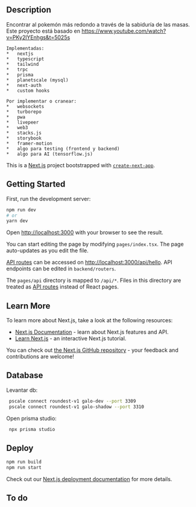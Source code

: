 ## Description
Encontrar al pokemón más redondo a través de la sabiduría de las masas.
Este proyecto está basado en https://www.youtube.com/watch?v=PKy2lYEnhgs&t=5025s 

    Implementadas:
    *   nextjs
    *   typescript
    *   tailwind
    *   trpc
    *   prisma
    *   planetscale (mysql)
    *   next-auth
    *   custom hooks

    Por implementar o cranear:
    *   websockets
    *   turborepo
    *   pwa
    *   livepeer
    *   web3
    *   stacks.js
    *   storybook
    *   framer-motion
    *   algo para testing (frontend y backend)
    *   algo para AI (tensorflow.js)

This is a [Next.js](https://nextjs.org/) project bootstrapped with [`create-next-app`](https://github.com/vercel/next.js/tree/canary/packages/create-next-app).

## Getting Started

First, run the development server:

```bash
npm run dev
# or
yarn dev
```

Open [http://localhost:3000](http://localhost:3000) with your browser to see the result.

You can start editing the page by modifying `pages/index.tsx`. The page auto-updates as you edit the file.

[API routes](https://nextjs.org/docs/api-routes/introduction) can be accessed on [http://localhost:3000/api/hello](http://localhost:3000/api/hello). API endpoints can be edited in `backend/routers`.

The `pages/api` directory is mapped to `/api/*`. Files in this directory are treated as [API routes](https://nextjs.org/docs/api-routes/introduction) instead of React pages.

## Learn More

To learn more about Next.js, take a look at the following resources:

- [Next.js Documentation](https://nextjs.org/docs) - learn about Next.js features and API.
- [Learn Next.js](https://nextjs.org/learn) - an interactive Next.js tutorial.

You can check out [the Next.js GitHub repository](https://github.com/vercel/next.js/) - your feedback and contributions are welcome!

## Database

Levantar db:
```bash
 pscale connect roundest-v1 galo-dev --port 3309
 pscale connect roundest-v1 galo-shadow --port 3310
```

Open prisma studio:
```bash
 npx prisma studio
```

## Deploy  

```bash
npm run build
npm run start
```

Check out our [Next.js deployment documentation](https://nextjs.org/docs/deployment) for more details.


## To do
<!-- TODO
    // ÉPICA 0
    [x] implementar esto: https://www.youtube.com/watch?v=PKy2lYEnhgs&t=5025s 

    // ÉPICA I
    [x] implementar login con nextauth (google/facebook)
        [x] setear nextauth
        [x] botones de login en el home
        [x] página de inicio de sesión
        [x] iniciar sesión con google
        [x] deploy
            [x] resolver error (nextauth client fetch error) en preview y production
            [x] iniciar sesión con google en preview y desarrollo
        [x] iniciar sesión con fb, github, discord, telegram.
    [x] guardar el usuario que ha votado (https://github.com/hexrcs/prisma-next-auth)
        [x] crear modelos en el schema
        [x] guardar en db al hacer signin
        [x] unir al usuario en el modelo Vote
        [x] guardar voto en db
    [x] vista para revisar votaciones por usuario

    // ÉPICA II
    [x] optimizar uso de next-auth con trpc. https://kitchen-sink.trpc.io/next-auth
        [x]  implementar llamadas a next-auth por medio de trpc
        [x]  debuggear
        [x]  usar el context para llamadas al api
    []  mejoras visuales
        [x]  seleccionar colores para el tema claro
        [x]  mejorar presentación del home en pc
        [x]  mejorar presentación del home para móvil
        []  mejorar presentación de resultados para móvil y pc
        []  mejorar presentación de login para móvil y pc
        []  agregar switch de tema oscuro
    [] refactorizar todo el código
        [x] extraer PokemonListing
        []  usar hooks para todo lo que se pueda usar hooks
        []  crear layout reutilizable
        []  mejorar la estructura de archivos, buscar ejemplos para buenas prácticas
    []  mejorar el layout para pc
    []  mejorar el layout para móvil
    [] agregar un buscador por usuario, pokemon
        [] usar un hook
        [] implementar debounce para hacer la busqueda con cada debounce
        [] optimizar la búsqueda y usar suspense
    []  implementar paginación de resultados
        []  usar suspense para resultados
    []  implementar un formulario con hooks
        []  npm i react-hook-form
        []  implementar useForm propio
    []  proteger endpoints con autorzación
    []  implementar animaciones con tailwind y framer-motion
    []  aparecer easter egg al copiar texto en cualquier lugar de la app
    

    Futuras Épicas:
    []  Crear más secciones informativas
        []  Crear sistema por roles
        []  Crear secciones informativas
    []  Como usuario quiero batallar mis pokemon contra otro usuario
    []  Implementar chat app con websockets https://github.com/trpc/examples-next-prisma-starter-websockets
        []  encontrar más casos de uso (ej: tweets)
    []  Crear un monorepo con turborepo para hacer varias aplicaciones que se conecten a un mismo backend tRPC
    []  Aprovechar lo que más pueda a react18
    []  Crear pwa para pc y móvil. pwa https://blog.jarrodwatts.com/how-i-released-a-next-js-app-to-the-google-play-store-with-aws-amplify
    []  Implementar funcionalidad de videollamadas usando livepeer
    []  Como usuario quiero batallar mis pokemon contra la AI
    []  Implementar funcionalidades de web3
 -->


<!-- Siguiente: Implementar ecommerce con turborepo
    prisma, trpc, nextjs, tailwind, planetscale (mysql), typescript, turborepo
    4 aplicaciones web: 
        1. backend con prisma y trpc (compartido entre los otros dos proyectos)
        2. sitio de proveedor
        3. sitio de cliente (https://blog.jarrodwatts.com/how-i-released-a-next-js-app-to-the-google-play-store-with-aws-amplify)
        4. sitio de admin
-->